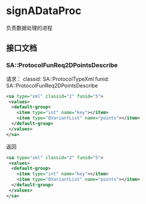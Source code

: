 # signADataProc

负责数据处理的进程

## 接口文档

### SA::ProtocolFunReq2DPointsDescribe
请求：
classid: SA::ProtocolTypeXml
funid: SA::ProtocolFunReq2DPointsDescribe
```xml
<sa type="xml" classid="2" funid="5">
 <values>
  <default-group>
    <item type="int" name="key"></item>
    <item type="QVariantList" name="points"></item>
  </default-group>
 </values>
</sa>
```

返回

```xml
<sa type="xml" classid="2" funid="5">
 <values>
  <default-group>
    <item type="int" name="key"></item>
    <item type="QVariantList" name="points"></item>
  </default-group>
 </values>
</sa>
```
